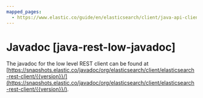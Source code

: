 ```yaml
---
mapped_pages:
  - https://www.elastic.co/guide/en/elasticsearch/client/java-api-client/current/java-rest-low-javadoc.html
---
```


# Javadoc [java-rest-low-javadoc]

The javadoc for the low level REST client can be found at [https://snapshots.elastic.co/javadoc/org/elasticsearch/client/elasticsearch-rest-client/{{version}}/](https://snapshots.elastic.co/javadoc/org/elasticsearch/client/elasticsearch-rest-client/{{version}}/).

